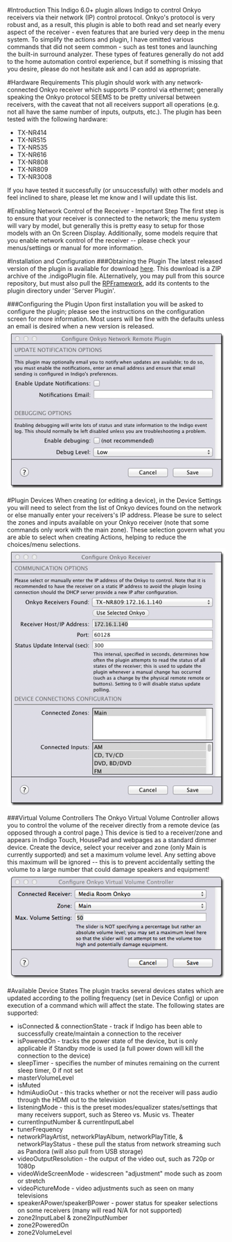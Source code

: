 #Introduction
This Indigo 6.0+ plugin allows Indigo to control Onkyo receivers via their network (IP) control protocol. Onkyo's protocol is very robust and, as a result, this plugin is able to both read and set nearly every aspect of the receiver - even features that are buried very deep in the menu system. To simplify the actions and plugin, I have omitted various commands that did not seem common - such as test tones and launching the built-in surround analyzer. These types of features generally do not add to the home automation control experience, but if something is missing that you desire, please do not hesitate ask and I can add as appropriate.

#Hardware Requirements
This plugin should work with any network-connected Onkyo receiver which supports IP control via ethernet; generally speaking the Onkyo protocol SEEMS to be pretty universal between receivers, with the caveat that not all receivers support all operations (e.g. not all have the same number of inputs, outputs, etc.). The plugin has been tested with the following hardware:

- TX-NR414
- TX-NR515
- TX-NR535
- TX-NR616
- TX-NR808
- TX-NR809
- TX-NR3008

If you have tested it successfully (or unsuccessfully) with other models and feel inclined to share, please let me know and I will update this list.

#Enabling Network Control of the Receiver - Important Step
The first step is to ensure that your receiver is connected to the network; the menu system will vary by model, but generally this is pretty easy to setup for those models with an On Screen Display. Additionally, some models require that you enable network control of the receiver -- please check your menus/settings or manual for more information.

#Installation and Configuration
###Obtaining the Plugin
The latest released version of the plugin is available for download [here](http://www.duncanware.com/Downloads/IndigoHomeAutomation/Plugins/OnkyoNetworkRemote/OnkyoNetworkRemote.zip). This download is a ZIP archive of the .indigoPlugin file. ALternatively, you may pull from this source repository, but must also pull the [RPFramework](https://github.com/RogueProeliator/IndigoPlugins-RPFramework), add its contents to the plugin directory under 'Server Plugin'.

###Configuring the Plugin
Upon first installation you will be asked to configure the plugin; please see the instructions on the configuration screen for more information. Most users will be fine with the defaults unless an email is desired when a new version is released.
![](<Documentation/Doc-Images/OnkyoPluginConfig.png>)

#Plugin Devices
When creating (or editing a device), in the Device Settings you will need to select from the list of Onkyo devices found on the network or else manually enter your receivers's IP address. Please be sure to select the zones and inputs available on your Onkyo receiver (note that some commands only work with the main zone). These selection govern what you are able to select when creating Actions, helping to reduce the choices/menu selections.
![](<Documentation/Doc-Images/OnkyoDeviceConfig.png>)

###Virtual Volume Controllers
The Onkyo Virtual Volume Controller allows you to control the volume of the receiver directly from a remote device (as opposed through a control page.) This device is tied to a receiver/zone and appears in Indigo Touch, HousePad and webpages as a standard dimmer device. Create the device, select your receiver and zone (only Main is currently supported) and set a maximum volume level. Any setting above this maximum will be ignored -- this is to prevent accidentally setting the volume to a large number that could damage speakers and equipment!
![](<Documentation/Doc-Images/VirtualVolumeControllerConfig.png>)

#Available Device States
The plugin tracks several devices states which are updated according to the polling frequency (set in Device Config) or upon execution of a command which will affect the state. The following states are supported:

- isConnected & connectionState - track if Indigo has been able to successfully create/maintain a connection to the receiver
- isPoweredOn - tracks the power state of the device, but is only applicable if Standby mode is used (a full power down will kill the connection to the device)
- sleepTimer - specifies the number of minutes remaining on the current sleep timer, 0 if not set
- masterVolumeLevel
- isMuted
- hdmiAudioOut - this tracks whether or not the receiver will pass audio through the HDMI out to the television
- listeningMode - this is the preset modes/equalizer states/settings that many receivers support, such as Stereo vs. Music vs. Theater
- currentInputNumber & currentInputLabel
- tunerFrequency
- networkPlayArtist, networkPlayAlbum, networkPlayTitle, & networkPlayStatus - these pull the status from network streaming such as Pandora (will also pull from USB storage)
- videoOutputResolution - the output of the video out, such as 720p or 1080p
- videoWideScreenMode - widescreen "adjustment" mode such as zoom or stretch
- videoPictureMode - video adjustments such as seen on many televisions
- speakerAPower/speakerBPower - power status for speaker selections on some receivers (many will read N/A for not supported)
- zone2InputLabel & zone2InputNumber
- zone2PoweredOn
- zone2VolumeLevel
